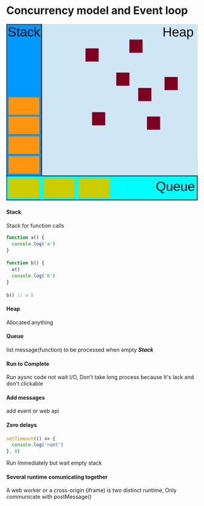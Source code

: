# Concurrency model and Event loop

![Stack Queue Heap](img/stack-queue-heap.svg)

#### Stack

Stack for function calls

```javascript
function a() {
  console.log('a')
}

function b() {
  a()
  console.log('b')
}

b() // a b
```

#### Heap

Allocated anything

#### Queue

list message(function) to be processed when empty ***Stack***

#### Run to Complete

Run aysnc code not wait I/O, Don't take long process because It's lack and don't clickable

#### Add messages

add event or web api

#### Zero delays

```javascript
setTimeout(() => {
  console.log('nqmt')
}, 0)
```

Run Immediately but wait empty stack

#### Several runtime comunicating together

A web worker or a cross-origin (iframe) is two distinct runtime, Only communicate with postMessage()
